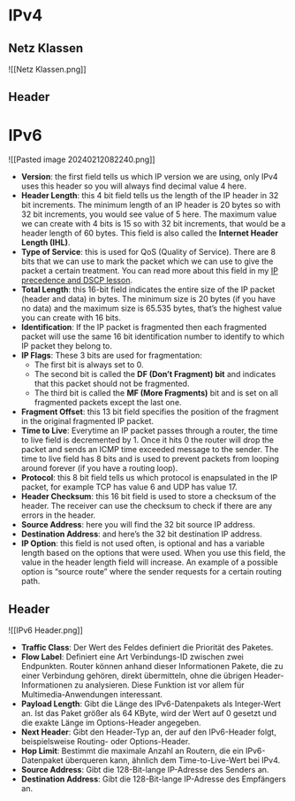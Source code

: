 
# IPv4
## Netz Klassen
![[Netz Klassen.png]]

## Header

# IPv6
![[Pasted image 20240212082240.png]]
- **Version**: the first field tells us which IP version we are using, only IPv4 uses this header so you will always find decimal value 4 here.
- **Header Length**: this 4 bit field tells us the length of the IP header in 32 bit increments. The minimum length of an IP header is 20 bytes so with 32 bit increments, you would see value of 5 here. The maximum value we can create with 4 bits is 15 so with 32 bit increments, that would be a header length of 60 bytes. This field is also called the **Internet Header Length (IHL)**.
- **Type of Service**: this is used for QoS (Quality of Service). There are 8 bits that we can use to mark the packet which we can use to give the packet a certain treatment. You can read more about this field in my [IP precedence and DSCP lesson](https://networklessons.com/quality-of-service/ip-precedence-dscp-values/).
- **Total Length**: this 16-bit field indicates the entire size of the IP packet (header and data) in bytes. The minimum size is 20 bytes (if you have no data) and the maximum size is 65.535 bytes, that’s the highest value you can create with 16 bits.
- **Identification**: If the IP packet is fragmented then each fragmented packet will use the same 16 bit identification number to identify to which IP packet they belong to.
- **IP Flags**: These 3 bits are used for fragmentation:
    - The first bit is always set to 0.
    - The second bit is called the **DF (Don’t Fragment) bit** and indicates that this packet should not be fragmented.
    - The third bit is called the **MF (More Fragments)** bit and is set on all fragmented packets except the last one.
- **Fragment Offset**: this 13 bit field specifies the position of the fragment in the original fragmented IP packet.
- **Time to Live**: Everytime an IP packet passes through a router, the time to live field is decremented by 1. Once it hits 0 the router will drop the packet and sends an ICMP time exceeded message to the sender. The time to live field has 8 bits and is used to prevent packets from looping around forever (if you have a routing loop).
- **Protocol**: this 8 bit field tells us which protocol is enapsulated in the IP packet, for example TCP has value 6 and UDP has value 17.
- **Header Checksum**: this 16 bit field is used to store a checksum of the header. The receiver can use the checksum to check if there are any errors in the header.
- **Source Address**: here you will find the 32 bit source IP address.
- **Destination Address**: and here’s the 32 bit destination IP address.
- **IP Option**: this field is not used often, is optional and has a variable length based on the options that were used. When you use this field, the value in the header length field will increase. An example of a possible option is “source route” where the sender requests for a certain routing path.
## Header
![[IPv6 Header.png]]
- **Traffic Class**: Der Wert des Feldes definiert die Priorität des Paketes.
- **Flow Label**: Definiert eine Art Verbindungs-ID zwischen zwei Endpunkten. Router können anhand dieser Informationen Pakete, die zu einer Verbindung gehören, direkt übermitteln, ohne die übrigen Header-Informationen zu analysieren. Diese Funktion ist vor allem für Multimedia-Anwendungen interessant.
- **Payload Length**: Gibt die Länge des IPv6-Datenpakets als Integer-Wert an. Ist das Paket größer als 64 KByte, wird der Wert auf 0 gesetzt und die exakte Länge im Options-Header angegeben.
- **Next Header**: Gibt den Header-Typ an, der auf den IPv6-Header folgt, beispielsweise Routing- oder Options-Header.
- **Hop Limit**: Bestimmt die maximale Anzahl an Routern, die ein IPv6-Datenpaket überqueren kann, ähnlich dem Time-to-Live-Wert bei IPv4.
- **Source Address**: Gibt die 128-Bit-lange IP-Adresse des Senders an.
- **Destination Address**: Gibt die 128-Bit-lange IP-Adresse des Empfängers an.